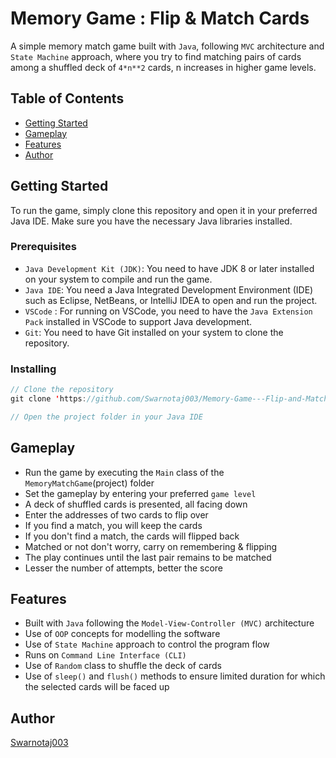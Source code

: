 # Memory Game : Flip & Match Cards

A simple memory match game built with `Java`, following `MVC` architecture and `State Machine` approach, where you try to find matching pairs of cards among a shuffled deck of `4*n**2` cards, n increases in higher game levels.

## Table of Contents

* [Getting Started](#getting-started)
* [Gameplay](#gameplay)
* [Features](#features)
* [Author](#author)

## Getting Started

To run the game, simply clone this repository and open it in your preferred Java IDE. Make sure you have the necessary Java libraries installed.

### Prerequisites

* `Java Development Kit (JDK)`: You need to have JDK 8 or later installed on your system to compile and run the game.
* `Java IDE`: You need a Java Integrated Development Environment (IDE) such as Eclipse, NetBeans, or IntelliJ IDEA to open and run the project.
* `VSCode` : For running on VSCode, you need to have the `Java Extension Pack` installed in VSCode to support Java development.
* `Git`: You need to have Git installed on your system to clone the repository.

### Installing

```java
// Clone the repository
git clone 'https://github.com/Swarnotaj003/Memory-Game---Flip-and-Match-Cards'

// Open the project folder in your Java IDE
```

## Gameplay

- Run the game by executing the `Main` class of the `MemoryMatchGame`(project) folder
- Set the gameplay by entering your preferred `game level`
- A deck of shuffled cards is presented, all facing down
- Enter the addresses of two cards to flip over
- If you find a match, you will keep the cards
- If you don't find a match, the cards will flipped back
- Matched or not don't worry, carry on remembering & flipping
- The play continues until the last pair remains to be matched
- Lesser the number of attempts, better the score

## Features

- Built with `Java` following the `Model-View-Controller (MVC)` architecture
- Use of `OOP` concepts for modelling the software
- Use of `State Machine` approach to control the program flow
- Runs on `Command Line Interface (CLI)`
- Use of `Random` class to shuffle the deck of cards
- Use of `sleep()` and `flush()` methods to ensure limited duration for which the selected cards will be faced up

## Author

[Swarnotaj003](https://github.com/Swarnotaj003)